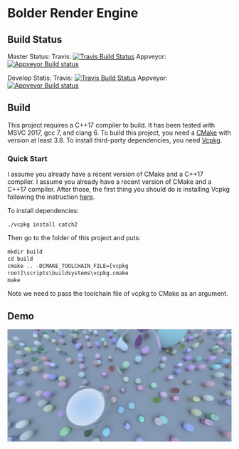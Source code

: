 # Bolder Render Engine
## Build Status
Master Status:
Travis: [![Travis Build Status](https://travis-ci.org/LesleyLai/PathTracer.svg?branch=master)](https://travis-ci.org/LesleyLai/PathTracer)
Appveyor: [![Appveyor Build status](https://ci.appveyor.com/api/projects/status/qn3wyc31mrtr1qvj/branch/master?svg=true)](https://ci.appveyor.com/project/LesleyLai/pathtracer/branch/master)

Develop Statis:
Travis: [![Travis Build Status](https://travis-ci.org/LesleyLai/PathTracer.svg?branch=develop)](https://travis-ci.org/LesleyLai/PathTracer)
Appveyor: [![Appveyor Build status](https://ci.appveyor.com/api/projects/status/qn3wyc31mrtr1qvj/branch/develop?svg=true)](https://ci.appveyor.com/project/LesleyLai/pathtracer/branch/develop)

## Build
This project requires a C++17 compiler to build. It has been tested with MSVC 2017, gcc 7, and clang 6. To build this project, you need a [CMake](https://cmake.org/) with version at least 3.8. To install third-party dependencies, you need [Vcpkg](https://github.com/Microsoft/vcpkg).

### Quick Start
I assume you already have a recent version of CMake and a C++17 compiler. I assume you already have a recent version of CMake and a C++17 compiler. After those, the first thing you should do is installing Vcpkg following the instruction [here](https://github.com/Microsoft/vcpkg).

To install dependencies:
```
./vcpkg install catch2
```

Then go to the folder of this project and puts:

``` shell
mkdir build
cd build
cmake .. -DCMAKE_TOOLCHAIN_FILE=[vcpkg root]\scripts\buildsystems\vcpkg.cmake
make
```

Note we need to pass the toolchain file of vcpkg to CMake as an argument.

## Demo
![bubbles.png](images/bubbles.png)

